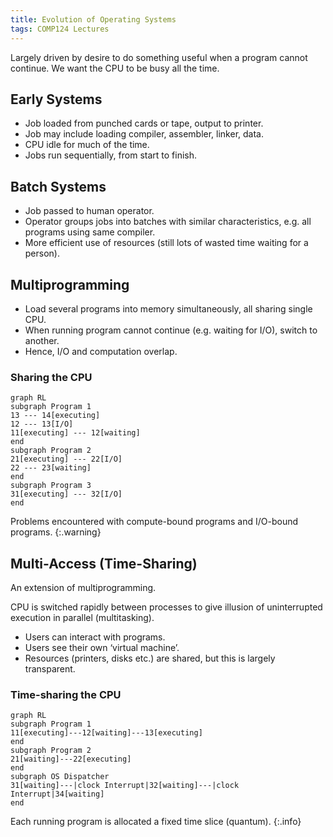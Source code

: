 ```yaml
---
title: Evolution of Operating Systems
tags: COMP124 Lectures
---
```

Largely driven by desire to do something useful when a program cannot continue. We want the CPU to be busy all the time.

## Early Systems

* Job loaded from punched cards or tape, output to printer.
* Job may include loading compiler, assembler, linker, data.
* CPU idle for much of the time.
* Jobs run sequentially, from start to finish.

## Batch Systems

* Job passed to human operator.
* Operator groups jobs into batches with similar characteristics, e.g. all programs using same compiler.
* More efficient use of resources (still lots of wasted time waiting for a person).

## Multiprogramming
* Load several programs into memory simultaneously, all sharing single CPU.
* When running program cannot continue (e.g. waiting for I/O), switch to another.
* Hence, I/O and computation overlap.

### Sharing the CPU

```mermaid
graph RL
subgraph Program 1
13 --- 14[executing]
12 --- 13[I/O]
11[executing] --- 12[waiting]
end
subgraph Program 2
21[executing] --- 22[I/O]
22 --- 23[waiting]
end 
subgraph Program 3
31[executing] --- 32[I/O]
end 
```

Problems encountered with compute-bound programs and I/O-bound programs.
{:.warning}

## Multi-Access (Time-Sharing)
An extension of multiprogramming.

CPU is switched rapidly between processes to give illusion of uninterrupted execution in parallel (multitasking).

* Users can interact with programs.
* Users see their own ‘virtual machine’.
* Resources (printers, disks etc.) are shared, but this is largely transparent.

### Time-sharing the CPU

```mermaid
graph RL
subgraph Program 1
11[executing]---12[waiting]---13[executing]
end
subgraph Program 2
21[waiting]---22[executing]
end 
subgraph OS Dispatcher
31[waiting]---|clock Interrupt|32[waiting]---|clock Interrupt|34[waiting]
end
```

Each running program is allocated a fixed time
slice (quantum).
{:.info}
